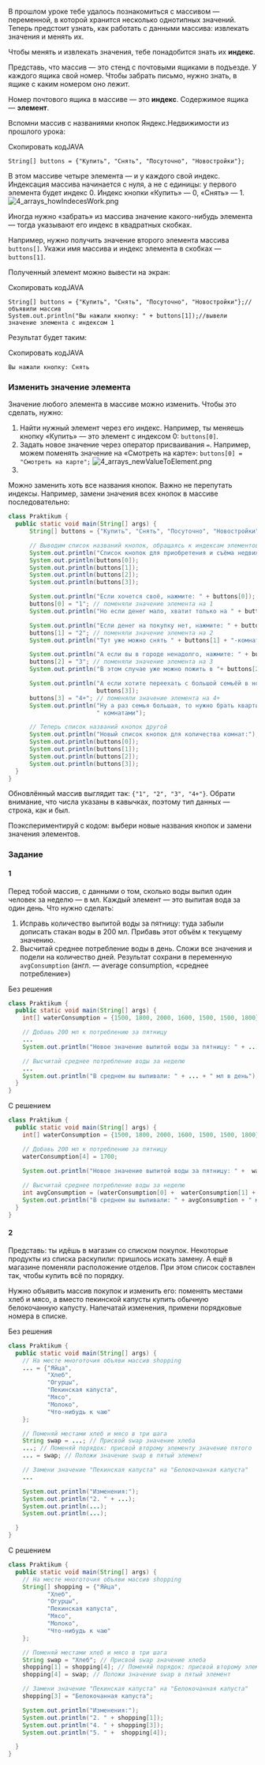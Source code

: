 В прошлом уроке тебе удалось познакомиться с массивом — переменной, в которой хранится несколько однотипных значений. Теперь предстоит узнать, как работать с данными массива: извлекать значения и менять их.

Чтобы менять и извлекать значения, тебе понадобится знать их **индекс**.

Представь, что массив — это стенд с почтовыми ящиками в подъезде. У каждого ящика свой номер. Чтобы забрать письмо, нужно знать, в ящике с каким номером оно лежит.

Номер почтового ящика в массиве — это **индекс**. Содержимое ящика — **элемент**.

Вспомни массив с названиями кнопок Яндекс.Недвижимости из прошлого урока:

Скопировать кодJAVA

```
String[] buttons = {"Купить", "Снять", "Посуточно", "Новостройки"}; 
```

В этом массиве четыре элемента — и у каждого свой индекс. Индексация массива начинается с нуля, а не с единицы: у первого элемента будет индекс 0. Индекс кнопки «Купить» — 0, «Снять» — 1.
![4_arrays_howIndecesWork.png](..%2F..%2F..%2F..%2F..%2F..%2FAppData%2FLocal%2FTemp%2F4_arrays_howIndecesWork.png)

Иногда нужно «забрать» из массива значение какого-нибудь элемента — тогда указывают его индекс в квадратных скобках.

Например, нужно получить значение второго элемента массива `buttons[]`. Укажи имя массива и индекс элемента в скобках — `buttons[1]`.

Полученный элемент можно вывести на экран:

Скопировать кодJAVA

```
String[] buttons = {"Купить", "Снять", "Посуточно", "Новостройки"};//объявили массив
System.out.println("Вы нажали кнопку: " + buttons[1]);//вывели значение элемента с индексом 1 
```

Результат будет таким:

Скопировать кодJAVA

```
Вы нажали кнопку: Снять 
```

### Изменить значение элемента

Значение любого элемента в массиве можно изменить. Чтобы это сделать, нужно:

1. Найти нужный элемент через его индекс. Например, ты меняешь кнопку «Купить» — это элемент с индексом 0: `buttons[0]`.
2. Задать новое значение через оператор присваивания `=`. Например, можем поменять значение на «Смотреть на карте»: `buttons[0] = "Смотреть на карте";`
![4_arrays_newValueToElement.png](img%2F4_arrays_newValueToElement.png)
3. 
Можно заменить хоть все названия кнопок. Важно не перепутать индексы.
Например, замени значения всех кнопок в массиве последовательно:

```java
class Praktikum {
  public static void main(String[] args) {
      String[] buttons = {"Купить", "Снять", "Посуточно", "Новостройки"};

      // Выводим список названий кнопок, обращаясь к индексам элементов
      System.out.println("Список кнопок для приобретения и съёма недвижимости:");
      System.out.println(buttons[0]);
      System.out.println(buttons[1]);
      System.out.println(buttons[2]);
      System.out.println(buttons[3]);

      System.out.println("Если хочется своё, нажмите: " + buttons[0]);
      buttons[0] = "1"; // поменяли значение элемента на 1
      System.out.println("Но если денег мало, хватит только на " + buttons[0] + "-комнатную");

      System.out.println("Если денег на покупку нет, нажмите: " + buttons[1]);
      buttons[1] = "2"; // поменяли значение элемента на 2
      System.out.println("Тут уже можно снять " + buttons[1] + "-комнатную");

      System.out.println("А если вы в городе ненадолго, нажмите: " + buttons[2]);
      buttons[2] = "3"; // поменяли значение элемента на 3
      System.out.println("В этом случае уже можно пожить в "+ buttons[2] + "-комнатной");

      System.out.println("А если хотите переехать с большой семьёй в новую квартиру, нажмите: " + 
                         buttons[3]);
      buttons[3] = "4+"; // поменяли значение элемента на 4+
      System.out.println("Ну а раз семья большая, то нужно брать квартиру с " + buttons[3] + 
                         " комнатами");

      // Теперь список названий кнопок другой
      System.out.println("Новый список кнопок для количества комнат:");
      System.out.println(buttons[0]);
      System.out.println(buttons[1]);
      System.out.println(buttons[2]);
      System.out.println(buttons[3]);
  }
}
```

Обновлённый массив выглядит так: `{"1", "2", "3", "4+"}`. Обрати внимание, что числа указаны в кавычках, поэтому тип данных — строка, как и был.

Поэкспериментируй с кодом: выбери новые названия кнопок и замени значения элементов.

### Задание
#### 1
Перед тобой массив, с данными о том, сколько воды выпил один человек за неделю — в мл. Каждый элемент — это выпитая вода за один день. Что нужно сделать:

1. Исправь количество выпитой воды за пятницу: туда забыли дописать стакан воды в 200 мл. Прибавь этот объём к текущему значению.
2. Высчитай среднее потребление воды в день. Сложи все значения и подели на количество дней. Результат сохрани в переменную `avgConsumption` (англ. — average consumption, «среднее потребление»)

Без решения
```Java
class Praktikum {
  public static void main(String[] args) {
    int[] waterConsumption = {1500, 1800, 2000, 1600, 1500, 1500, 1800};

    // Добавь 200 мл к потреблению за пятницу
    ...
    System.out.println("Новое значение выпитой воды за пятницу: " + ... + " мл");

    // Высчитай среднее потребление воды за неделю
    ...
    System.out.println("В среднем вы выпивали: " + ... + " мл в день");
  }
}
```

С решением
```Java
class Praktikum {
  public static void main(String[] args) {
    int[] waterConsumption = {1500, 1800, 2000, 1600, 1500, 1500, 1800};

    // Добавь 200 мл к потреблению за пятницу
    waterConsumption[4] = 1700;
      
    System.out.println("Новое значение выпитой воды за пятницу: " +  waterConsumption[4] + " мл");

    // Высчитай среднее потребление воды за неделю
    int avgConsumption = (waterConsumption[0] +  waterConsumption[1] +  waterConsumption[2] +  waterConsumption[3] +  waterConsumption[4] +  waterConsumption[5] +  waterConsumption[6])/7;
    System.out.println("В среднем вы выпивали: " + avgConsumption + " мл в день");
  }
}
```


#### 2
Представь: ты идёшь в магазин со списком покупок. Некоторые продукты из списка раскупили: пришлось искать замену. А ещё в магазине поменяли расположение отделов. При этом список составлен так, чтобы купить всё по порядку.

Нужно объявить массив покупок и изменить его: поменять местами хлеб и мясо, а вместо пекинской капусты купить обычную белокочанную капусту. Напечатай изменения, примени порядковые номера в списке.

Без решения
```Java
class Praktikum {
  public static void main(String[] args) {
    // На месте многоточия объяви массив shopping
    ... = {"Яйца",
           "Хлеб",
           "Огурцы",
           "Пекинская капуста",
           "Мясо",
           "Молоко",
           "Что-нибудь к чаю"
    };

    // Поменяй местами хлеб и мясо в три шага
    String swap = ...; // Присвой swap значение хлеба
    ...; // Поменяй порядок: присвой второму элементу значение пятого
    ... = swap; // Положи значение swap в пятый элемент

    // Замени значение "Пекинская капуста" на "Белокочанная капуста"
    ...

    System.out.println("Изменения:");
    System.out.println("2. " + ...);
    System.out.println(...);
    System.out.println(...);

  }
}
```

С решением
```Java
class Praktikum {
  public static void main(String[] args) {
    // На месте многоточия объяви массив shopping
    String[] shopping = {"Яйца",
           "Хлеб",
           "Огурцы",
           "Пекинская капуста",
           "Мясо",
           "Молоко",
           "Что-нибудь к чаю"
    };

    // Поменяй местами хлеб и мясо в три шага
    String swap = "Хлеб"; // Присвой swap значение хлеба
    shopping[1] = shopping[4]; // Поменяй порядок: присвой второму элементу значение пятого
    shopping[4] = swap; // Положи значение swap в пятый элемент

    // Замени значение "Пекинская капуста" на "Белокочанная капуста"
    shopping[3] = "Белокочанная капуста";

    System.out.println("Изменения:");
    System.out.println("2. " + shopping[1]);
    System.out.println("4. " + shopping[3]);
    System.out.println("5. " +  shopping[4]);

  }
}
```